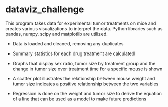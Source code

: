 # dataviz_challenge

This program takes data for experimental tumor treatments on mice and creates various visualizations to interpret the data. Python libraries such as pandas, numpy, scipy and matplotlib are utilized.

- Data is loaded and cleaned, removing any duplicates

- Summary statistics for each drug treatment are calculated

- Graphs that display sex ratio, tumor size by treatment group and the change in tumor size over treatment time for a specific mouse is shown

- A scatter plot illustrates the relationship between mouse weight and tumor size indicates a positive relationship between the two variables

- Regression is done on the weight and tumor size to derive the equation of a line that can be used as a model to make future predictions
